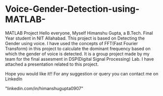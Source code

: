 # Voice-Gender-Detection-using-MATLAB-
MATLAB Project
Hello everyone, Myself Himanshu Gupta, a B.Tech. Final Year student in NIT Allahabad.
This project is based on Detecting the Gender using voice. I have used the concepts of FFT(Fast Fourier Transform) in this project to calculate the dominant frequency based on which the gender of voice is detected.
It is a group project made by my team for the final assesment in DSP(Digital Signal Processing) Lab.
I have attached a presentation related to this project.

Hope you would like it!!
For any suggestion or query you can contact me on LinkedIn

"linkedin.com/in/himanshugupta0907"
